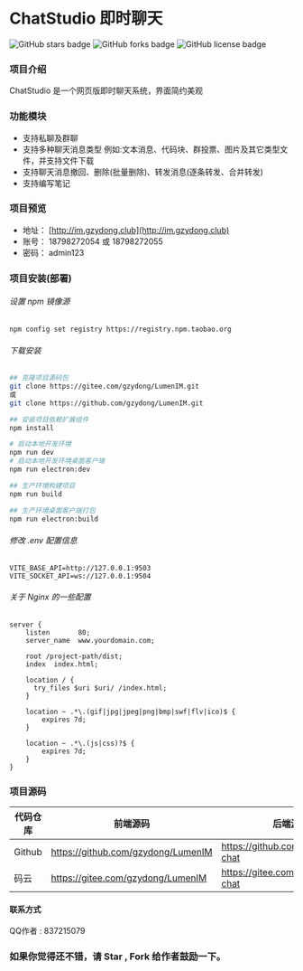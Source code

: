 # ChatStudio 即时聊天
<img alt="GitHub stars badge" src="https://img.shields.io/github/stars/gzydong/LumenIM"> <img alt="GitHub forks badge" src="https://img.shields.io/github/forks/gzydong/LumenIM"> <img alt="GitHub license badge" src="https://img.shields.io/github/license/gzydong/LumenIM">

###  项目介绍
ChatStudio 是一个网页版即时聊天系统，界面简约美观

### 功能模块
- 支持私聊及群聊
- 支持多种聊天消息类型 例如:文本消息、代码块、群投票、图片及其它类型文件，并支持文件下载
- 支持聊天消息撤回、删除(批量删除)、转发消息(逐条转发、合并转发)
- 支持编写笔记

### 项目预览
- 地址： [http://im.gzydong.club](http://im.gzydong.club)
- 账号： 18798272054 或 18798272055
- 密码： admin123

### 项目安装(部署)

###### 设置 npm 镜像源
```language
npm config set registry https://registry.npm.taobao.org
```

###### 下载安装
```bash
## 克隆项目源码包
git clone https://gitee.com/gzydong/LumenIM.git
或
git clone https://github.com/gzydong/LumenIM.git

## 安装项目依赖扩展组件
npm install

# 启动本地开发环境
npm run dev
# 启动本地开发环境桌面客户端
npm run electron:dev

## 生产环境构建项目
npm run build

## 生产环境桌面客户端打包
npm run electron:build
```

###### 修改 .env 配置信息

```env
VITE_BASE_API=http://127.0.0.1:9503
VITE_SOCKET_API=ws://127.0.0.1:9504
```

###### 关于 Nginx 的一些配置
```nginx
server {
    listen       80;
    server_name  www.yourdomain.com;

    root /project-path/dist;
    index  index.html;

    location / {
      try_files $uri $uri/ /index.html;
    }

    location ~ .*\.(gif|jpg|jpeg|png|bmp|swf|flv|ico)$ {
        expires 7d;
    }

    location ~ .*\.(js|css)?$ {
        expires 7d;
    }
}
```

### 项目源码
|代码仓库|前端源码|后端源码|
|-|-|-|
|Github|https://github.com/gzydong/LumenIM|https://github.com/gzydong/go-chat|
|码云|https://gitee.com/gzydong/LumenIM|https://gitee.com/gzydong/go-chat|


#### 联系方式
QQ作者 : 837215079

### 如果你觉得还不错，请 Star , Fork 给作者鼓励一下。